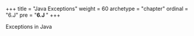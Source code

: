 +++
title = "Java Exceptions"
weight = 60
archetype = "chapter"
ordinal = "6.J"
pre = "<b>6.J </b>"
+++

Exceptions in Java
